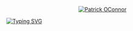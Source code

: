 <p align="center">
  <a href="https://github.com/Patrick">
    <img src="" alt="Patrick OConnor" /></a>
</p>


  [![Typing SVG](https://readme-typing-svg.demolab.com?font=Fira+Code&size=22&pause=1000&color=08A2DE&center=true&vCenter=true&width=600&lines=Software+Engineer+and+Robotics+Enthusiast;Always+learning+new+things;Recent+computer+science+graduate)](https://git.io/typing-svg)
